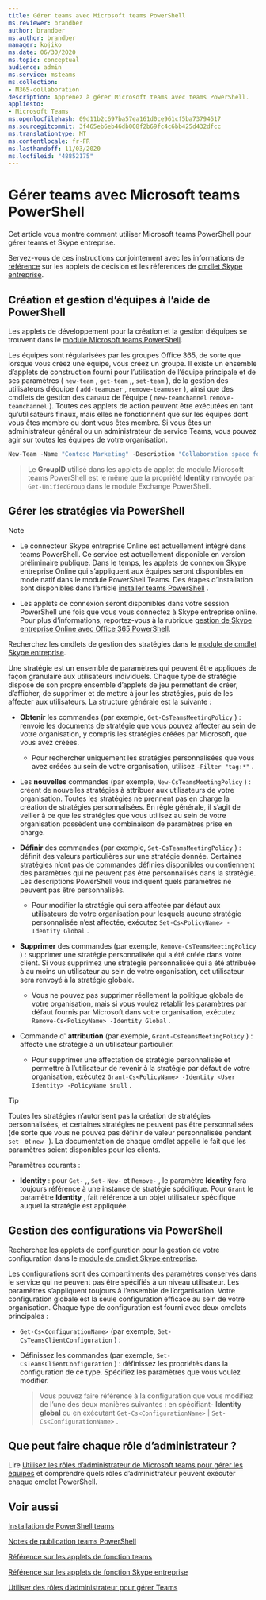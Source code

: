 ```yaml
---
title: Gérer teams avec Microsoft teams PowerShell
ms.reviewer: brandber
author: brandber
ms.author: brandber
manager: kojiko
ms.date: 06/30/2020
ms.topic: conceptual
audience: admin
ms.service: msteams
ms.collection:
- M365-collaboration
description: Apprenez à gérer Microsoft teams avec teams PowerShell.
appliesto:
- Microsoft Teams
ms.openlocfilehash: 09d11b2c697ba57ea161d0ce961cf5ba73794617
ms.sourcegitcommit: 3f465eb6eb46db008f2b69fc4c6bb425d432dfcc
ms.translationtype: MT
ms.contentlocale: fr-FR
ms.lasthandoff: 11/03/2020
ms.locfileid: "48852175"
---
```

# <a name="manage-teams-with-microsoft-teams-powershell"></a>Gérer teams avec Microsoft teams PowerShell

Cet article vous montre comment utiliser Microsoft teams PowerShell pour gérer teams et Skype entreprise. 

Servez-vous de ces instructions conjointement avec les informations de [référence](https://docs.microsoft.com/powershell/teams/?view=teams-ps) sur les applets de décision et les références de [cmdlet Skype entreprise](https://docs.microsoft.com/powershell/skype/intro?view=skype-ps).

## <a name="create-and-manage-teams-using-powershell"></a>Création et gestion d’équipes à l’aide de PowerShell

Les applets de développement pour la création et la gestion d’équipes se trouvent dans le [module Microsoft teams PowerShell](https://www.powershellgallery.com/packages/MicrosoftTeams/).

Les équipes sont régularisées par les groupes Office 365, de sorte que lorsque vous créez une équipe, vous créez un groupe. Il existe un ensemble d’applets de construction fourni pour l’utilisation de l’équipe principale et de ses paramètres ( ``new-team`` , ``get-team`` ,,  ``set-team`` ), de la gestion des utilisateurs d’équipe ( ``add-teamuser`` , ``remove-teamuser`` ), ainsi que des cmdlets de gestion des canaux de l’équipe ( ``new-teamchannel`` ``remove-teamchannel`` ). Toutes ces applets de action peuvent être exécutées en tant qu’utilisateurs finaux, mais elles ne fonctionnent que sur les équipes dont vous êtes membre ou dont vous êtes membre. Si vous êtes un administrateur général ou un administrateur de service Teams, vous pouvez agir sur toutes les équipes de votre organisation.

```powershell
New-Team -Name "Contoso Marketing" -Description "Collaboration space for Contoso's Marketing department"
```

> Le **GroupID** utilisé dans les applets de applet de module Microsoft teams PowerShell est le même que la propriété **Identity** renvoyée par ``Get-UnifiedGroup`` dans le module Exchange PowerShell.

## <a name="manage-policies-via-powershell"></a>Gérer les stratégies via PowerShell

> [!NOTE]
> - Le connecteur Skype entreprise Online est actuellement intégré dans teams PowerShell. Ce service est actuellement disponible en version préliminaire publique. Dans le temps, les applets de connexion Skype entreprise Online qui s’appliquent aux équipes seront disponibles en mode natif dans le module PowerShell Teams. Des étapes d’installation sont disponibles dans l’article [installer teams PowerShell](teams-powershell-install.md) .
>
> - Les applets de connexion seront disponibles dans votre session PowerShell une fois que vous vous connectez à Skype entreprise online. Pour plus d’informations, reportez-vous à la rubrique [gestion de Skype entreprise Online avec Office 365 PowerShell](https://docs.microsoft.com/office365/enterprise/powershell/manage-skype-for-business-online-with-office-365-powershell).

Recherchez les cmdlets de gestion des stratégies dans le [module de cmdlet Skype entreprise](https://www.microsoft.com/download/details.aspx?id=39366).

Une stratégie est un ensemble de paramètres qui peuvent être appliqués de façon granulaire aux utilisateurs individuels. Chaque type de stratégie dispose de son propre ensemble d’applets de jeu permettant de créer, d’afficher, de supprimer et de mettre à jour les stratégies, puis de les affecter aux utilisateurs. La structure générale est la suivante :

- **Obtenir** les commandes (par exemple, ``Get-CsTeamsMeetingPolicy`` ) : renvoie les documents de stratégie que vous pouvez affecter au sein de votre organisation, y compris les stratégies créées par Microsoft, que vous avez créées.
   - Pour rechercher uniquement les stratégies personnalisées que vous avez créées au sein de votre organisation, utilisez ``-Filter "tag:*"`` .

- Les **nouvelles** commandes (par exemple, ``New-CsTeamsMeetingPolicy`` ) : créent de nouvelles stratégies à attribuer aux utilisateurs de votre organisation. Toutes les stratégies ne prennent pas en charge la création de stratégies personnalisées. En règle générale, il s’agit de veiller à ce que les stratégies que vous utilisez au sein de votre organisation possèdent une combinaison de paramètres prise en charge.

- **Définir** des commandes (par exemple, ``Set-CsTeamsMeetingPolicy`` ) : définit des valeurs particulières sur une stratégie donnée. Certaines stratégies n’ont pas de commandes définies disponibles ou contiennent des paramètres qui ne peuvent pas être personnalisés dans la stratégie. Les descriptions PowerShell vous indiquent quels paramètres ne peuvent pas être personnalisés. 
   - Pour modifier la stratégie qui sera affectée par défaut aux utilisateurs de votre organisation pour lesquels aucune stratégie personnalisée n’est affectée, exécutez ``Set-Cs<PolicyName> -Identity Global`` .

- **Supprimer** des commandes (par exemple, ``Remove-CsTeamsMeetingPolicy`` ) : supprimer une stratégie personnalisée qui a été créée dans votre client. Si vous supprimez une stratégie personnalisée qui a été attribuée à au moins un utilisateur au sein de votre organisation, cet utilisateur sera renvoyé à la stratégie globale.
   - Vous ne pouvez pas supprimer réellement la politique globale de votre organisation, mais si vous voulez rétablir les paramètres par défaut fournis par Microsoft dans votre organisation, exécutez ``Remove-Cs<PolicyName> -Identity Global`` .

- Commande d' **attribution** (par exemple, ``Grant-CsTeamsMeetingPolicy`` ) : affecte une stratégie à un utilisateur particulier.
   - Pour supprimer une affectation de stratégie personnalisée et permettre à l’utilisateur de revenir à la stratégie par défaut de votre organisation, exécutez ``Grant-Cs<PolicyName> -Identity <User Identity> -PolicyName $null`` .

> [!TIP]
> Toutes les stratégies n’autorisent pas la création de stratégies personnalisées, et certaines stratégies ne peuvent pas être personnalisées (de sorte que vous ne pouvez pas définir de valeur personnalisée pendant ``set-`` et ``new-`` ). La documentation de chaque cmdlet appelle le fait que les paramètres soient disponibles pour les clients.

Paramètres courants :

- **Identity** : pour ``Get-`` ,, ``Set-`` ``New-`` et ``Remove-`` , le paramètre **Identity** fera toujours référence à une instance de stratégie spécifique. Pour ``Grant`` le paramètre **Identity** , fait référence à un objet utilisateur spécifique auquel la stratégie est appliquée.

## <a name="manage-configurations-via-powershell"></a>Gestion des configurations via PowerShell

Recherchez les applets de configuration pour la gestion de votre configuration dans le [module de cmdlet Skype entreprise](https://www.microsoft.com/en-us/download/details.aspx?id=39366).

Les configurations sont des compartiments des paramètres conservés dans le service qui ne peuvent pas être spécifiés à un niveau utilisateur. Les paramètres s’appliquent toujours à l’ensemble de l’organisation. Votre configuration globale est la seule configuration efficace au sein de votre organisation. Chaque type de configuration est fourni avec deux cmdlets principales :

- ``Get-Cs<ConfigurationName>`` (par exemple, ``Get-CsTeamsClientConfiguration`` ) :

- Définissez les commandes (par exemple, ``Set-CsTeamsClientConfiguration`` ) : définissez les propriétés dans la configuration de ce type. Spécifiez les paramètres que vous voulez modifier.
   > Vous pouvez faire référence à la configuration que vous modifiez de l’une des deux manières suivantes : en spécifiant- **Identity global** ou en exécutant ``Get-Cs<ConfigurationName>``  |  ``Set-Cs<ConfigurationName>`` .

## <a name="what-can-each-admin-role-do"></a>Que peut faire chaque rôle d’administrateur ?

Lire [Utilisez les rôles d’administrateur de Microsoft teams pour gérer les équipes](using-admin-roles.md) et comprendre quels rôles d’administrateur peuvent exécuter chaque cmdlet PowerShell.

## <a name="related-topics"></a>Voir aussi

[Installation de PowerShell teams](teams-powershell-install.md)

[Notes de publication teams PowerShell](teams-powershell-release-notes.md)

[Référence sur les applets de fonction teams](https://docs.microsoft.com/powershell/teams/?view=teams-ps)

[Référence sur les applets de fonction Skype entreprise](https://docs.microsoft.com/powershell/skype/intro?view=skype-ps)

[Utiliser des rôles d’administrateur pour gérer Teams](using-admin-roles.md)
